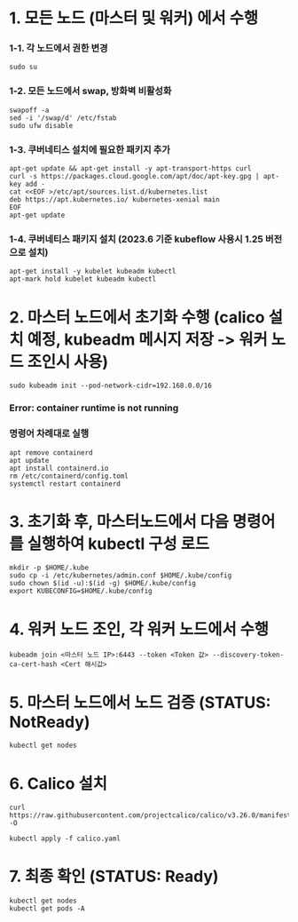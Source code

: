 # 1. 모든 노드 (마스터 및 워커) 에서 수행
### 1-1. 각 노드에서 권한 변경

    sudo su

### 1-2. 모든 노드에서 swap, 방화벽 비활성화

    swapoff -a
    sed -i '/swap/d' /etc/fstab
    sudo ufw disable

### 1-3. 쿠버네티스 설치에 필요한 패키지 추가

    apt-get update && apt-get install -y apt-transport-https curl
    curl -s https://packages.cloud.google.com/apt/doc/apt-key.gpg | apt-key add -
    cat <<EOF >/etc/apt/sources.list.d/kubernetes.list
    deb https://apt.kubernetes.io/ kubernetes-xenial main
    EOF
    apt-get update

### 1-4. 쿠버네티스 패키지 설치 (2023.6 기준 kubeflow 사용시 1.25 버전으로 설치)

    apt-get install -y kubelet kubeadm kubectl
    apt-mark hold kubelet kubeadm kubectl

# 2. 마스터 노드에서 초기화 수행 (calico 설치 예정, kubeadm 메시지 저장 -> 워커 노드 조인시 사용)

    sudo kubeadm init --pod-network-cidr=192.168.0.0/16

### Error: container runtime is not running
### 명령어 차례대로 실행

    apt remove containerd
    apt update
    apt install containerd.io
    rm /etc/containerd/config.toml
    systemctl restart containerd

# 3. 초기화 후, 마스터노드에서 다음 명령어를 실행하여 kubectl 구성 로드

    mkdir -p $HOME/.kube
    sudo cp -i /etc/kubernetes/admin.conf $HOME/.kube/config
    sudo chown $(id -u):$(id -g) $HOME/.kube/config
    export KUBECONFIG=$HOME/.kube/config

# 4. 워커 노드 조인, 각 워커 노드에서 수행

    kubeadm join <마스터 노드 IP>:6443 --token <Token 값> --discovery-token-ca-cert-hash <Cert 해시값>

# 5. 마스터 노드에서 노드 검증 (STATUS: NotReady)

    kubectl get nodes

# 6. Calico 설치

    curl https://raw.githubusercontent.com/projectcalico/calico/v3.26.0/manifests/calico.yaml -O

    kubectl apply -f calico.yaml

# 7. 최종 확인 (STATUS: Ready)

    kubectl get nodes
    kubectl get pods -A
